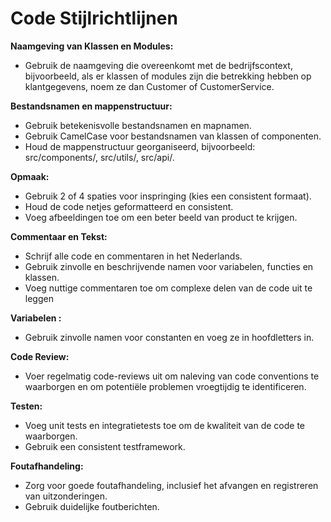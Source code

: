 # Code Stijlrichtlijnen

 **Naamgeving van Klassen en Modules:**
   - Gebruik de naamgeving die overeenkomt met de bedrijfscontext, bijvoorbeeld, als er klassen of modules zijn die betrekking hebben op klantgegevens, noem ze dan Customer of CustomerService.

 **Bestandsnamen en mappenstructuur:**
   - Gebruik betekenisvolle bestandsnamen en mapnamen.
   - Gebruik CamelCase voor bestandsnamen van klassen of componenten.
   - Houd de mappenstructuur georganiseerd, bijvoorbeeld: src/components/, src/utils/, src/api/.

 **Opmaak:**
   - Gebruik 2 of 4 spaties voor inspringing (kies een consistent formaat).
   - Houd de code netjes geformatteerd en consistent.
   - Voeg afbeeldingen toe om een beter beeld van product te krijgen.

 **Commentaar en Tekst:**
   - Schrijf alle code en commentaren in het Nederlands.
   - Gebruik zinvolle en beschrijvende namen voor variabelen, functies en klassen.
   - Voeg nuttige commentaren toe om complexe delen van de code uit te leggen

 **Variabelen :**
   - Gebruik zinvolle namen voor constanten en voeg ze in hoofdletters in.

 **Code Review:**
   - Voer regelmatig code-reviews uit om naleving van code conventions te waarborgen en om potentiële problemen vroegtijdig te identificeren.

 **Testen:**
   - Voeg unit tests en integratietests toe om de kwaliteit van de code te waarborgen.
   - Gebruik een consistent testframework.

 **Foutafhandeling:**
   - Zorg voor goede foutafhandeling, inclusief het afvangen en registreren van uitzonderingen.
   - Gebruik duidelijke foutberichten.


